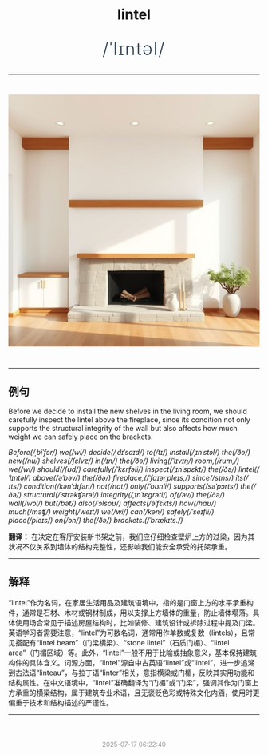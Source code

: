 <div align="center">

# lintel

<div style="margin: 30px 0;">
<h1 style="font-size: 2.5em; font-weight: 300; letter-spacing: 2px; margin: 0; color: #2c3e50;">
/ˈlɪntəl/
</h1>
</div>

</div>

---

<div align="center" style="margin: 40px 0;">

![lintel](images/lintel.png)

</div>

---

## 例句

Before we decide to install the new shelves in the living room, we should carefully inspect the lintel above the fireplace, since its condition not only supports the structural integrity of the wall but also affects how much weight we can safely place on the brackets.

*Before(/ˌbiˈfɔr/) we(/wi/) decide(/ˌdɪˈsaɪd/) to(/tɪ/) install(/ˌɪnˈstɔl/) the(/ðə/) new(/nu/) shelves(/ʃɛlvz/) in(/ɪn/) the(/ðə/) living(/ˈlɪvɪŋ/) room,(/rum,/) we(/wi/) should(/ʃʊd/) carefully(/ˈkɛrfəli/) inspect(/ˌɪnˈspɛkt/) the(/ðə/) lintel(/ˈlɪntəl/) above(/əˈbəv/) the(/ðə/) fireplace,(/ˈfaɪərˌpleɪs,/) since(/sɪns/) its(/ɪts/) condition(/kənˈdɪʃən/) not(/nɑt/) only(/ˈoʊnli/) supports(/səˈpɔrts/) the(/ðə/) structural(/ˈstrəkʧərəl/) integrity(/ˌɪnˈtɛgrəti/) of(/əv/) the(/ðə/) wall(/wɔl/) but(/bət/) also(/ˈɔlsoʊ/) affects(/əˈfɛkts/) how(/haʊ/) much(/məʧ/) weight(/weɪt/) we(/wi/) can(/kən/) safely(/ˈseɪfli/) place(/pleɪs/) on(/ɔn/) the(/ðə/) brackets.(/ˈbrækɪts./)*

**翻译：** 在决定在客厅安装新书架之前，我们应仔细检查壁炉上方的过梁，因为其状况不仅关系到墙体的结构完整性，还影响我们能安全承受的托架承重。

---

## 解释

“lintel”作为名词，在家居生活用品及建筑语境中，指的是门窗上方的水平承重构件，通常是石材、木材或钢材制成，用以支撑上方墙体的重量，防止墙体塌落。具体使用场合常见于描述房屋结构时，比如装修、建筑设计或拆除过程中提及门梁。英语学习者需要注意，“lintel”为可数名词，通常用作单数或复数（lintels），且常见搭配有“lintel beam”（门梁横梁）、“stone lintel”（石质门楣）、“lintel area”（门楣区域）等。此外，“lintel”一般不用于比喻或抽象意义，基本保持建筑构件的具体含义。词源方面，“lintel”源自中古英语“lintel”或“lintel”，进一步追溯到古法语“linteau”，与拉丁语“linter”相关，意指横梁或门楣，反映其实用功能和结构属性。在中文语境中，“lintel”准确翻译为“门楣”或“门梁”，强调其作为门窗上方承重的横梁结构，属于建筑专业术语，且无褒贬色彩或特殊文化内涵，使用时更偏重于技术和结构描述的严谨性。


---

<div align="center" style="margin-top: 50px;">
<small style="color: #999; font-size: 0.9em;">2025-07-17 06:22:40</small>
</div>
